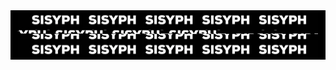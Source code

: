 <div style='width: 100%; background-color: black;'>
  <div align="center">
    <img width="480" height="76" src="https://github.com/tit-alex/tit-alex/blob/main/assets/giphygif.gif">
  </div>
</div>